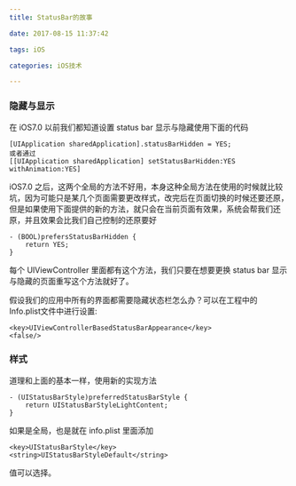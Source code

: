 ```yaml
---
title: StatusBar的故事

date: 2017-08-15 11:37:42

tags: iOS

categories: iOS技术

---
```


### 隐藏与显示

在 iOS7.0 以前我们都知道设置 status bar 显示与隐藏使用下面的代码

```
[UIApplication sharedApplication].statusBarHidden = YES;
或者通过
[[UIApplication sharedApplication] setStatusBarHidden:YES withAnimation:YES]
```
iOS7.0 之后，这两个全局的方法不好用，本身这种全局方法在使用的时候就比较坑，因为可能只是某几个页面需要更改样式，改完后在页面切换的时候还要还原，但是如果使用下面提供的新的方法，就只会在当前页面有效果，系统会帮我们还原，并且效果会比我们自己控制的还原要好

```
- (BOOL)prefersStatusBarHidden {
    return YES;
}
```
每个 UIViewController 里面都有这个方法，我们只要在想要更换 status bar 显示与隐藏的页面重写这个方法就好了。

假设我们的应用中所有的界面都需要隐藏状态栏怎么办？可以在工程中的Info.plist文件中进行设置:

```
<key>UIViewControllerBasedStatusBarAppearance</key>
<false/>

```

### 样式

道理和上面的基本一样，使用新的实现方法

```
- (UIStatusBarStyle)preferredStatusBarStyle {
    return UIStatusBarStyleLightContent;
}
```

如果是全局，也是就在 info.plist 里面添加

```
<key>UIStatusBarStyle</key>
<string>UIStatusBarStyleDefault</string>
```
值可以选择。
